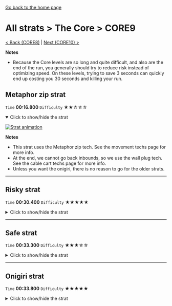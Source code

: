 [Go back to the home page](https://github.com/Doublevil/scbspeedrun)

# All strats > The Core > CORE9

[< Back (CORE8)](https://github.com/Doublevil/scbspeedrun/blob/main/levels/all_lvl/CORE/CORE8.md) | [Next (CORE10) >](https://github.com/Doublevil/scbspeedrun/blob/main/levels/all_lvl/CORE/CORE10.md)

**Notes**
- Because the Core levels are so long and quite difficult, and also are the end of the run, you generally should try to reduce risk instead of optimizing speed. On these levels, trying to save 3 seconds can quickly end up costing you 30 seconds and killing your run.

## Metaphor zip strat

`Time` **00:16.800** `Difficulty` ★★☆☆☆
<details open>
  <summary>Click to show/hide the strat</summary>

  [![Strat animation](https://github.com/Doublevil/scbspeedrun/blob/main/media/levels/CORE/CORE9_MetaphorZip.webp)](https://github.com/Doublevil/scbspeedrun/blob/main/media/levels/CORE/CORE9_MetaphorZip.mp4?raw=true)

  **Notes**
  - This strat uses the Metaphor zip tech. See the movement techs page for more info.
  - At the end, we cannot go back inbounds, so we use the wall plug tech. See the cable cart techs page for more info.
  - Unless you want the onigiri, there is no reason to go for the older strats.
</details>

---
## Risky strat

`Time` **00:30.400** `Difficulty` ★★★★★
<details>
  <summary>Click to show/hide the strat</summary>

  [![Strat animation](https://github.com/Doublevil/scbspeedrun/blob/main/media/levels/CORE/CORE9_RiskyStrat.webp)](https://github.com/Doublevil/scbspeedrun/blob/main/media/levels/CORE/CORE9_RiskyStrat.mp4?raw=true)
</details>

---
## Safe strat

`Time` **00:33.300** `Difficulty` ★★★☆☆
<details>
  <summary>Click to show/hide the strat</summary>

  [![Strat animation](https://github.com/Doublevil/scbspeedrun/blob/main/media/levels/CORE/CORE9_SafeStrat.webp)](https://github.com/Doublevil/scbspeedrun/blob/main/media/levels/CORE/CORE9_SafeStrat.mp4?raw=true)
</details>

---
## Onigiri strat

`Time` **00:33.800** `Difficulty` ★★★★★
<details>
  <summary>Click to show/hide the strat</summary>

  [![Strat animation](https://github.com/Doublevil/scbspeedrun/blob/main/media/levels/CORE/CORE9_OnigiriStrat.webp)](https://github.com/Doublevil/scbspeedrun/blob/main/media/levels/CORE/CORE9_OnigiriStrat.mp4?raw=true)
</details>
